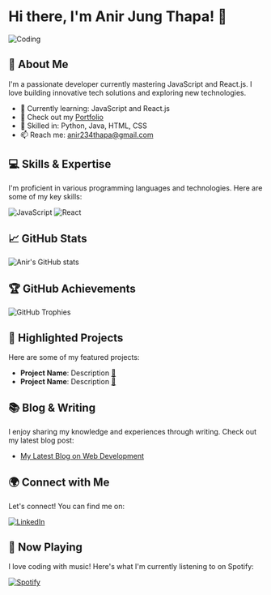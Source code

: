 # Hi there, I'm Anir Jung Thapa! 👋

![Coding](https://media.giphy.com/media/QHE5gWI0QjqF2/giphy.gif)

## 🚀 About Me
I'm a passionate developer currently mastering JavaScript and React.js. I love building innovative tech solutions and exploring new technologies.

- 🌱 Currently learning: JavaScript and React.js
- 💼 Check out my [Portfolio](https://64ffe182ff91000008398f86--stirring-sfogliatella-786bed.netlify.app/)
- 💬 Skilled in: Python, Java, HTML, CSS
- 📫 Reach me: [anir234thapa@gmail.com](mailto:anir234thapa@gmail.com)

## 💻 Skills & Expertise
I'm proficient in various programming languages and technologies. Here are some of my key skills:

![JavaScript](https://img.shields.io/badge/-JavaScript-F7DF1E?style=for-the-badge&logo=javascript&logoColor=black)
![React](https://img.shields.io/badge/-React-61DAFB?style=for-the-badge&logo=react&logoColor=black)
<!-- Add more badges for your skills -->

## 📈 GitHub Stats
![Anir's GitHub stats](https://github-readme-stats.vercel.app/api?username=aneer-thapa1&show_icons=true&theme=radical)

## 🏆 GitHub Achievements
![GitHub Trophies](https://github-profile-trophy.vercel.app/?username=aneer-thapa1&theme=nord&column=7)

## 🌟 Highlighted Projects
Here are some of my featured projects:

- **Project Name**: Description [🔗](#)
- **Project Name**: Description [🔗](#)

## 📚 Blog & Writing
I enjoy sharing my knowledge and experiences through writing. Check out my latest blog post:

- [My Latest Blog on Web Development](#)

## 🌍 Connect with Me
Let's connect! You can find me on:

[![LinkedIn](https://img.shields.io/badge/-LinkedIn-0077B5?style=flat-square&logo=linkedin&logoColor=white)](https://www.linkedin.com/in/yourprofile)
<!-- Add more social media badges as needed -->

## 🎵 Now Playing
I love coding with music! Here's what I'm currently listening to on Spotify:

[![Spotify](https://spotify-now-playing-git-master.aneer-thapa1.vercel.app/api/spotify)](https://open.spotify.com/user/31pqrrwmiuxklyx2kfen6pwhd3zi)
